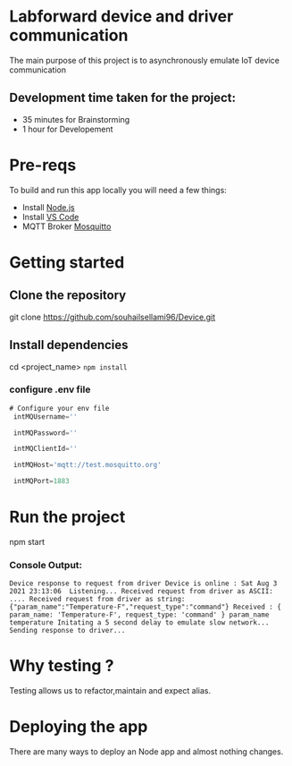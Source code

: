 # Labforward device and driver communication
The main purpose of this project is to asynchronously emulate IoT device communication  

## Development time taken for the project:
  * 35 minutes for Brainstorming
  * 1 hour for Developement
# Pre-reqs
To build and run this app locally you will need a few things:

  * Install [Node.js](https://nodejs.org/en/download/current/)
  * Install [VS Code](https://code.visualstudio.com/Download)
  * MQTT Broker [Mosquitto](https://test.mosquitto.org/)

# Getting started
## Clone the repository
 git clone  https://github.com/souhailsellami96/Device.git
## Install dependencies
  cd <project_name>
 ` npm install `
 ### configure .env file 
``` Javascript
# Configure your env file
 intMQUsername=''

 intMQPassword=''

 intMQClientId=''

 intMQHost='mqtt://test.mosquitto.org'

 intMQPort=1883
```
# Run the project
npm start
### Console Output:
 `Device response to request from driver
Device is online : Sat Aug 3 2021 23:13:06 
Listening...
Received request from driver as ASCII:   ....
Received request from driver as string:  {"param_name":"Temperature-F","request_type":"command"}
Received : { param_name: 'Temperature-F', request_type: 'command' }
param_name temperature
Initating a 5 second delay to emulate slow network...
Sending response to driver...
 `
# Why testing ?
Testing allows us to refactor,maintain and expect alias.


# Deploying the app
There are many ways to deploy an Node app and almost nothing changes.
